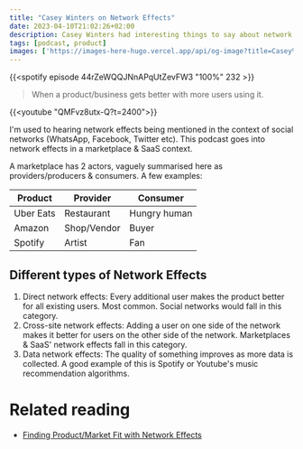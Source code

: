 ```yaml
---
title: "Casey Winters on Network Effects"
date: 2023-04-10T21:02:26+02:00
description: Casey Winters had interesting things to say about network effects in marketplaces & SaaS'
tags: [podcast, product]
images: ['https://images-here-hugo.vercel.app/api/og-image?title=Casey%20Winters%20on%20Network%20Effects']
---
```


{{<spotify episode 44rZeWQQJNnAPqUtZevFW3 "100%" 232 >}}

> When a product/business gets better with more users using it.


{{<youtube "QMFvz8utx-Q?t=2400">}}

I'm used to hearing network effects being mentioned in the context of social networks (WhatsApp, Facebook, Twitter etc).
This podcast goes into network effects in a marketplace & SaaS context.

A marketplace has 2 actors, vaguely summarised here as providers/producers & consumers. A few examples:

| **Product** | **Provider** | **Consumer** |
|---|---|---|
| Uber Eats | Restaurant | Hungry human |
| Amazon | Shop/Vendor | Buyer |
| Spotify | Artist | Fan |


## Different types of Network Effects
1. Direct network effects: Every additional user makes the product better for all existing users. Most common. Social networks would fall in this category.
2. Cross-site network effects: Adding a user on one side of the network makes it better for users on the other side of the network. Marketplaces & SaaS' network effects fall in this category.
3. Data network effects: The quality of something improves as more data is collected. A good example of this is Spotify or Youtube's music recommendation algorithms.

# Related reading
- [Finding Product/Market Fit with Network Effects](https://caseyaccidental.com/product-market-fit-network-effects/)
